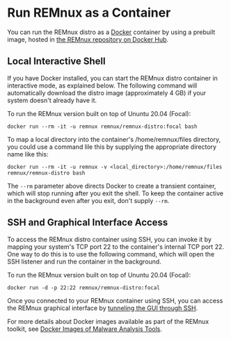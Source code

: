 # Run REMnux as a Container

You can run the REMnux distro as a [Docker](https://www.docker.com) container by using a prebuilt image, hosted in [the REMnux repository on Docker Hub](https://hub.docker.com/repository/docker/remnux/remnux-distro).

## Local Interactive Shell

If you have Docker installed, you can start the REMnux distro container in interactive mode, as explained below. The following command will automatically download the distro image \(approximately 4 GB\) if your system doesn't already have it.

To run the REMnux version built on top of Ununtu 20.04 \(Focal\):

```text
docker run --rm -it -u remnux remnux/remnux-distro:focal bash
```

To map a local directory into the container's /home/remnux/files directory, you could use a command lile this by supplying the appropriate directory name like this:

```text
docker run --rm -it -u remnux -v <local_directory>:/home/remnux/files remnux/remnux-distro bash
```

The `--rm` parameter above directs Docker to create a transient container, which will stop running after you exit the shell. To keep the container active in the background even after you exit, don't supply `--rm`. 

## SSH and Graphical Interface Access

To access the REMnux distro container using SSH, you can invoke it by mapping your system's TCP port 22 to the container's internal TCP port 22. One way to do this is to use the following command, which will open the SSH listener and run the container in the background.

To run the REMnux version built on top of Ununtu 20.04 \(Focal\):

```text
docker run -d -p 22:22 remnux/remnux-distro:focal
```

Once you connected to your REMnux container using SSH, you can access the REMnux graphical interface by [tunneling the GUI through SSH](../tips/remnux-config-tips.md#gui-cloud-remnux).

For more details about Docker images available as part of the REMnux toolkit, see [Docker Images of Malware Analysis Tools](../run-tools-in-containers/remnux-containers.md).


